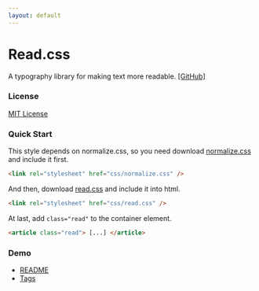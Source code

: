 ```yaml
---
layout: default
---
```


# Read.css

A typography library for making text more readable. [\[GitHub\]](https://github.com/lixiaoyan/read.css)

### License

[MIT License](http://opensource.org/licenses/MIT)

### Quick Start

This style depends on normalize.css, so you need download [normalize.css](http://necolas.github.io/normalize.css/) and include it first.

```html
<link rel="stylesheet" href="css/normalize.css" />
```

And then, download [read.css](http://www.intptr.im/read.css/read.css) and include it into html.

```html
<link rel="stylesheet" href="css/read.css" />
```

At last, add `class="read"` to the container element.

```html
<article class="read"> [...] </article>
```

### Demo

- [README](http://www.intptr.im/read.css/README.html)
- [Tags](http://www.intptr.im/read.css/tags.html)
